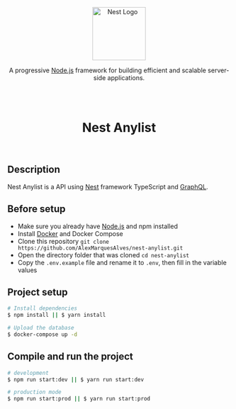 <p align="center">
  <a href="http://nestjs.com/" target="blank"><img src="https://nestjs.com/img/logo-small.svg" width="120" alt="Nest Logo" /></a>
</p>

[circleci-image]: https://img.shields.io/circleci/build/github/nestjs/nest/master?token=abc123def456
[circleci-url]: https://circleci.com/gh/nestjs/nest

  <p align="center">A progressive <a href="http://nodejs.org" target="_blank">Node.js</a> framework for building efficient and scalable server-side applications.</p>
    <p align="center">

<br/>
<br/>
<h1 align='center'>Nest Anylist</h1>
<br/>

## Description

Nest Anylist is a API using [Nest](https://github.com/nestjs/nest) framework TypeScript and [GraphQL](https://graphql.org/).

## Before setup

- Make sure you already have [Node.js](https://nodejs.org/) and npm installed
- Install [Docker](https://www.docker.com/) and Docker Compose
- Clone this repository `git clone https://github.com/AlexMarquesAlves/nest-anylist.git`
- Open the directory folder that was cloned `cd nest-anylist`
- Copy the `.env.example` file and rename it to `.env`, then fill in the variable values

## Project setup

```bash
# Install dependencies
$ npm install || $ yarn install

# Upload the database
$ docker-compose up -d
```

## Compile and run the project

```bash
# development
$ npm run start:dev || $ yarn run start:dev

# production mode
$ npm run start:prod || $ yarn run start:prod
```
